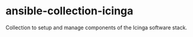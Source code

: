 # ansible-collection-icinga

Collection to setup and manage components of the Icinga software stack.
